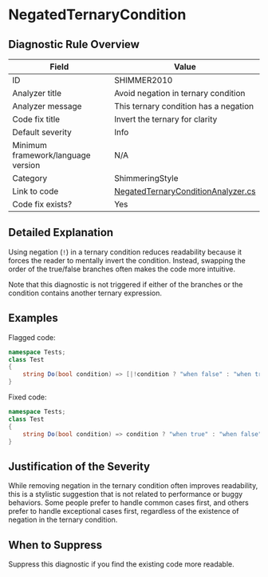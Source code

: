 # NegatedTernaryCondition

## Diagnostic Rule Overview

| Field                              | Value
|------------------------------------|-------
| ID                                 | SHIMMER2010
| Analyzer title                     | Avoid negation in ternary condition
| Analyzer message                   | This ternary condition has a negation
| Code fix title                     | Invert the ternary for clarity
| Default severity                   | Info
| Minimum framework/language version | N/A
| Category                           | ShimmeringStyle
| Link to code                       | [NegatedTernaryConditionAnalyzer.cs](../../../src/Shimmering.Analyzers/StyleRules/NegatedTernaryCondition/NegatedTernaryConditionAnalyzer.cs)
| Code fix exists?                   | Yes

## Detailed Explanation

Using negation (`!`) in a ternary condition reduces readability because it forces the reader to mentally invert the condition. Instead, swapping the order of the true/false branches often makes the code more intuitive.

Note that this diagnostic is not triggered if either of the branches or the condition contains another ternary expression.

## Examples

Flagged code:
```cs
namespace Tests;
class Test
{
    string Do(bool condition) => [|!condition ? "when false" : "when true"|];
}
```

Fixed code:
```cs
namespace Tests;
class Test
{
    string Do(bool condition) => condition ? "when true" : "when false";
}
```

## Justification of the Severity

While removing negation in the ternary condition often improves readability, this is a stylistic suggestion that is not related to performance or buggy behaviors. Some people prefer to handle common cases first, and others prefer to handle exceptional cases first, regardless of the existence of negation in the ternary condition.

## When to Suppress

Suppress this diagnostic if you find the existing code more readable.
